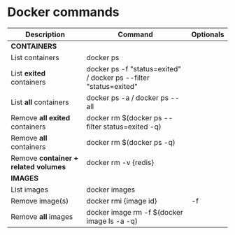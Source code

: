 
# Docker commands

| Description | Command | Optionals |
| --- | --- | --- |
| **CONTAINERS**
| List containers                           | docker ps
| List **exited** containers                | docker ps -f "status=exited" / docker ps --filter "status=exited"
| List **all** containers                   | docker ps -a / docker ps --all
| Remove **all exited** containers          | docker rm $(docker ps --filter status=exited -q)
| Remove **all** containers                 | docker rm $(docker ps -q)
| Remove **container + related volumes**    | docker rm -v {redis}
| **IMAGES**
| List images                               | docker images
| Remove image(s)                           | docker rmi {image id} | -f
| Remove **all** images                     | docker image rm -f $(docker image ls -a -q)

 